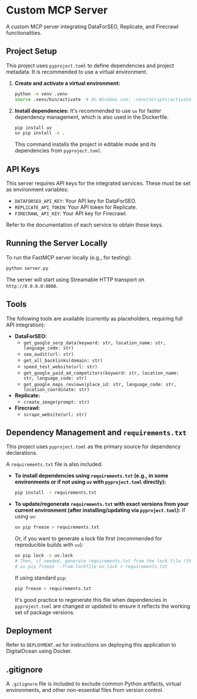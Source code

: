 # Custom MCP Server

A custom MCP server integrating DataForSEO, Replicate, and Firecrawl functionalities.

## Project Setup

This project uses `pyproject.toml` to define dependencies and project metadata. It is recommended to use a virtual environment.

1.  **Create and activate a virtual environment:**
    ```bash
    python -m venv .venv
    source .venv/bin/activate  # On Windows use: .venv\Scripts\activate
    ```

2.  **Install dependencies:**
    It's recommended to use `uv` for faster dependency management, which is also used in the Dockerfile.
    ```bash
    pip install uv
    uv pip install -e .
    ```
    This command installs the project in editable mode and its dependencies from `pyproject.toml`.

## API Keys

This server requires API keys for the integrated services. These must be set as environment variables:

*   `DATAFORSEO_API_KEY`: Your API key for DataForSEO.
*   `REPLICATE_API_TOKEN`: Your API token for Replicate.
*   `FIRECRAWL_API_KEY`: Your API key for Firecrawl.

Refer to the documentation of each service to obtain these keys.

## Running the Server Locally

To run the FastMCP server locally (e.g., for testing):

```bash
python server.py
```
The server will start using Streamable HTTP transport on `http://0.0.0.0:8080`.

## Tools

The following tools are available (currently as placeholders, requiring full API integration):

*   **DataForSEO:**
    *   `get_google_serp_data(keyword: str, location_name: str, language_code: str)`
    *   `seo_audit(url: str)`
    *   `get_all_backlinks(domain: str)`
    *   `speed_test_website(url: str)`
    *   `get_google_paid_ad_competitors(keyword: str, location_name: str, language_code: str)`
    *   `get_google_maps_reviews(place_id: str, language_code: str, location_coordinate: str)`
*   **Replicate:**
    *   `create_image(prompt: str)`
*   **Firecrawl:**
    *   `scrape_website(url: str)`

## Dependency Management and `requirements.txt`

This project uses `pyproject.toml` as the primary source for dependency declarations.

A `requirements.txt` file is also included.
*   **To install dependencies using `requirements.txt` (e.g., in some environments or if not using `uv` with `pyproject.toml` directly):**
    ```bash
    pip install -r requirements.txt
    ```

*   **To update/regenerate `requirements.txt` with exact versions from your current environment (after installing/updating via `pyproject.toml`):**
    If using `uv`:
    ```bash
    uv pip freeze > requirements.txt
    ```
    Or, if you want to generate a lock file first (recommended for reproducible builds with `uv`):
    ```bash
    uv pip lock -o uv.lock
    # Then, if needed, generate requirements.txt from the lock file (though uv typically uses uv.lock directly)
    # uv pip freeze --from-lockfile uv.lock > requirements.txt
    ```
    If using standard `pip`:
    ```bash
    pip freeze > requirements.txt
    ```
    It's good practice to regenerate this file when dependencies in `pyproject.toml` are changed or updated to ensure it reflects the working set of package versions.

## Deployment

Refer to `DEPLOYMENT.md` for instructions on deploying this application to DigitalOcean using Docker.

## .gitignore

A `.gitignore` file is included to exclude common Python artifacts, virtual environments, and other non-essential files from version control.
